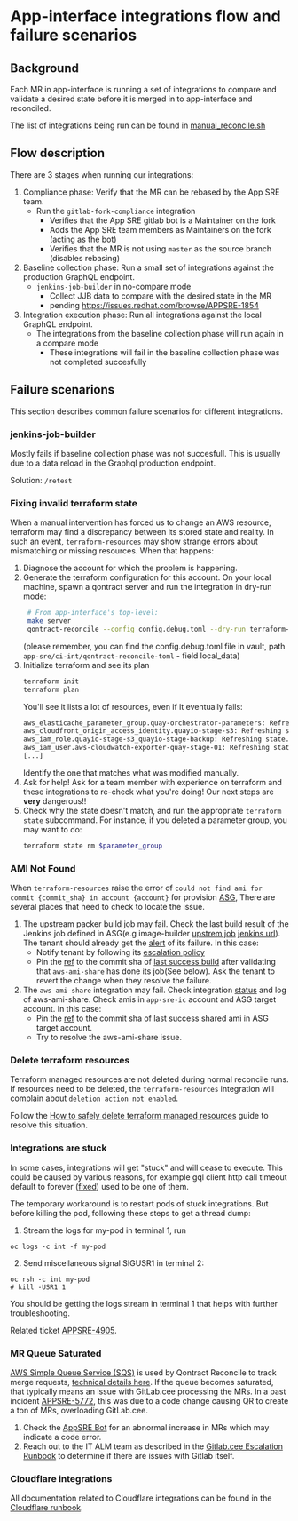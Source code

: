 # App-interface integrations flow and failure scenarios

## Background

Each MR in app-interface is running a set of integrations to compare and validate a desired state before it is merged in to app-interface and reconciled.

The list of integrations being run can be found in [manual_reconcile.sh](/hack/manual_reconcile.sh)

## Flow description

There are 3 stages when running our integrations:
1. Compliance phase: Verify that the MR can be rebased by the App SRE team.
    * Run the `gitlab-fork-compliance` integration
        * Verifies that the App SRE gitlab bot is a Maintainer on the fork
        * Adds the App SRE team members as Maintainers on the fork (acting as the bot)
        * Verifies that the MR is not using `master` as the source branch (disables rebasing)
1. Baseline collection phase: Run a small set of integrations against the production GraphQL endpoint.
    * `jenkins-job-builder` in no-compare mode
        * Collect JJB data to compare with the desired state in the MR
        * pending https://issues.redhat.com/browse/APPSRE-1854
1. Integration execution phase: Run all integrations against the local GraphQL endpoint.
    * The integrations from the baseline collection phase will run again in a compare mode
        * These integrations will fail in the baseline collection phase was not completed succesfully

## Failure scenarions

This section describes common failure scenarios for different integrations.

### jenkins-job-builder

Mostly fails if baseline collection phase was not succesfull.
This is usually due to a data reload in the Graphql production endpoint.

Solution: `/retest`

### Fixing invalid terraform state

When a manual intervention has forced us to change an AWS resource,
terraform may find a discrepancy between its stored state and
reality. In such an event, `terraform-resources` may show
strange errors about mismatching or missing resources. When that
happens:

1. Diagnose the account for which the problem is happening.
1. Generate the terraform configuration for this account.  On your
   local machine, spawn a qontract server and run the integration in
   dry-run mode:
   ``` bash
    # From app-interface's top-level:
    make server
    qontract-reconcile --config config.debug.toml --dry-run terraform-resources --print-only --account-name $account_name |sed 1d > config.tf.json
    ```
    (please remember, you can find the config.debug.toml file in
   vault, path `app-sre/ci-int/qontract-reconcile-toml` - field
   local_data)
1. Initialize terraform and see its plan
   ``` bash
   terraform init
   terraform plan
   ```
    You'll see it lists a lot of resources, even if it eventually
    fails:
    ``` bash
    aws_elasticache_parameter_group.quay-orchestrator-parameters: Refreshing state... [id=quay-orchestrator-parameters]
    aws_cloudfront_origin_access_identity.quayio-stage-s3: Refreshing state... [id=E3BFM0BD46CWH4]
    aws_iam_role.quayio-stage-s3_quayio-stage-backup: Refreshing state... [id=quayio-stage-backup_iam_role]
    aws_iam_user.aws-cloudwatch-exporter-quay-stage-01: Refreshing state... [id=aws-cloudwatch-exporter-quay-stage-01]
    [...]
    ```
    Identify the one that matches what was modified manually.
1. Ask for help! Ask for a team member with experience on terraform
   and these integrations to re-check what you're doing! Our next
   steps are **very** dangerous!!
1. Check why the state doesn't match, and run the appropriate
   `terraform state` subcommand. For instance, if you deleted a
   parameter group, you may want to do:
   ``` bash
   terraform state rm $parameter_group
   ```

### AMI Not Found 

When `terraform-resources` raise the error of `could not find ami for commit {commit_sha} in account {account}` for provision [ASG](https://gitlab.cee.redhat.com/service/app-interface#manage-aws-autoscaling-group-via-app-interface-openshiftnamespace-1yml), There are several places that need to check to locate the issue.
1. The upstream packer build job may fail. Check the last build result of the Jenkins job defined in ASG(e.g image-builder [upstrem job](https://gitlab.cee.redhat.com/service/app-interface/-/blob/fc003a3f6f2eda2abdbe170ddcdc2f5ffc3a7618/data/services/image-builder/namespaces/workers-stage.yml#L221-224) [jenkins url](https://ci.ext.devshift.net/job/osbuild-osbuild-composer-gh-build-main-packer/)). The tenant should already get the [alert](https://gitlab.cee.redhat.com/service/app-interface/-/blob/master/resources/observability/prometheusrules/ci-ext.prometheusrules.yaml#L153-163) of its failure. In this case: 
    * Notify tenant by following its [escalation policy](https://gitlab.cee.redhat.com/service/app-interface/-/blob/e3a39afcc054ce7dd6df41aa314996ab3ab8c428/data/services/image-builder/app.yml#L22) 
    * Pin the [ref](https://gitlab.cee.redhat.com/service/app-interface/-/blob/fc003a3f6f2eda2abdbe170ddcdc2f5ffc3a7618/data/services/image-builder/namespaces/workers-stage.yml#L220) to the commit sha of [last success build](https://ci.ext.devshift.net/job/osbuild-osbuild-composer-gh-build-main-packer/lastSuccessfulBuild/) after validating that `aws-ami-share` has done its job(See below). Ask the tenant to revert the change when they resolve the failure.
1. The `aws-ami-share` integration may fail. Check integration [status](https://prometheus.app-sre-prod-01.devshift.net/graph?g0.range_input=1h&g0.expr=qontract_reconcile_last_run_status%7Bintegration%3D%22aws-ami-share%22%7D&g0.tab=1) and log of aws-ami-share. Check amis in `app-sre-ic` account and ASG target account. In this case: 
    * Pin the [ref](https://gitlab.cee.redhat.com/service/app-interface/-/blob/fc003a3f6f2eda2abdbe170ddcdc2f5ffc3a7618/data/services/image-builder/namespaces/workers-stage.yml#L220) to the commit sha of last success shared ami in ASG target account. 
    * Try to resolve the aws-ami-share issue.

### Delete terraform resources

Terraform managed resources are not deleted during normal reconcile runs. If resources need to be deleted, the
`terraform-resources` integration will complain about `deletion action not enabled`.

Follow the [How to safely delete terraform managed resources](delete-terraform-resources.md) guide to resolve
this situation.

### Integrations are stuck

In some cases, integrations will get "stuck" and will cease to execute.
This could be caused by various reasons, for example gql client http call timeout default to forever ([fixed](https://github.com/app-sre/qontract-reconcile/pull/2337/files)) used to be one of them.

The temporary workaround is to restart pods of stuck integrations. But before killing the pod, following these steps to get a thread dump:

1. Stream the logs for my-pod in terminal 1, run
```
oc logs -c int -f my-pod
```
2. Send miscellaneous signal SIGUSR1 in terminal 2:
```
oc rsh -c int my-pod 
# kill -USR1 1
```
You should be getting the logs stream in terminal 1 that helps with further troubleshooting.

Related ticket [APPSRE-4905](https://issues.redhat.com/browse/APPSRE-4905).

### MR Queue Saturated

[AWS Simple Queue Service (SQS)](https://aws.amazon.com/sqs/) is used by Qontract Reconcile to track merge requests, [technical details here](https://github.com/app-sre/qontract-reconcile/blob/master/reconcile/utils/mr/README.md).
If the queue becomes saturated, that typically means an issue with GitLab.cee processing the MRs.
In a past incident [APPSRE-5772](https://issues.redhat.com/browse/APPSRE-5772), 
this was due to a code change causing QR to create a ton of MRs, overloading GitLab.cee.
1. Check the [AppSRE Bot](https://gitlab.cee.redhat.com/devtools-bot) for an abnormal increase in MRs which may indicate a code error.
2. Reach out to the IT ALM team as described in the [Gitlab.cee Escalation Runbook](/docs/app-sre/runbook/gitlab-cee-redhat-com.md) to determine if there are issues with Gitlab itself.

### Cloudflare integrations

All documentation related to Cloudflare integrations can be found in the [Cloudflare runbook](/docs/app-sre/runbook/cloudflare.md#troubleshooting).
